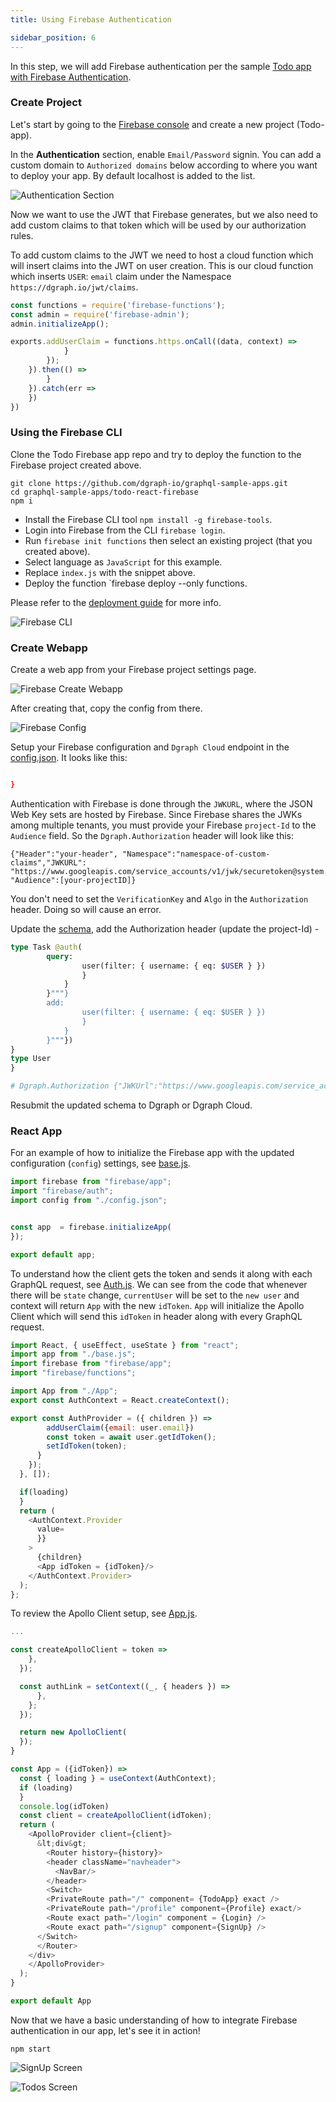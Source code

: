 ```yaml
---
title: Using Firebase Authentication

sidebar_position: 6
---
```


In this step, we will add Firebase authentication per the sample [Todo app with Firebase Authentication](https://github.com/dgraph-io/graphql-sample-apps/tree/master/todo-react-firebase).

### Create Project

Let's start by going to the  [Firebase console](https://console.firebase.google.com/u/0/project/_/authentication/users?pli=1) and create a new project (Todo-app).

In the **Authentication** section, enable `Email/Password` signin. You can add a custom domain to `Authorized domains` below according to where you want to deploy your app. By default localhost is added to the list. 

![Authentication Section](/images/graphql/tutorial/todo/firebase-domains.png)

Now we want to use the JWT that Firebase generates, but we also need to add custom claims to that token which will be used by our authorization rules.

To add custom claims to the JWT we need to host a cloud function which will insert claims into the JWT on user creation. This is our cloud function which inserts `USER`: `email` claim under the Namespace `https://dgraph.io/jwt/claims`.

```javascript
const functions = require('firebase-functions');
const admin = require('firebase-admin');
admin.initializeApp();

exports.addUserClaim = functions.https.onCall((data, context) => 
			}
		});
	}).then(() => 
		}
	}).catch(err => 
	})
})
```

### Using the Firebase CLI

Clone the Todo Firebase app repo and try to deploy the function to the Firebase project created above.

```
git clone https://github.com/dgraph-io/graphql-sample-apps.git
cd graphql-sample-apps/todo-react-firebase
npm i
```

- Install the Firebase CLI tool `npm install -g firebase-tools`.
- Login into Firebase from the CLI `firebase login`.
- Run `firebase init functions` then select an existing project (that you created above).
- Select language as `JavaScript` for this example.
- Replace `index.js` with the snippet above.
- Deploy the function `firebase deploy --only functions.


Please refer to the [deployment guide](https://firebase.google.com/docs/functions/get-started) for more info.

![Firebase CLI](/images/graphql/tutorial/todo/firebase-cli.png)

### Create Webapp

Create a web app from your Firebase project settings page.

![Firebase Create Webapp](/images/graphql/tutorial/todo/firebase-create-webapp.png)

After creating that, copy the config from there.

![Firebase Config](/images/graphql/tutorial/todo/firebase-config.png)

Setup your Firebase configuration and `Dgraph Cloud` endpoint in the [config.json](https://github.com/dgraph-io/graphql-sample-apps/blob/master/todo-react-firebase/src/config.json). It looks like this:

```json

}
```

Authentication with Firebase is done through the `JWKURL`, where the JSON Web Key sets are hosted by Firebase. Since Firebase shares the JWKs among multiple tenants, you must provide your Firebase `project-Id` to the `Audience` field. So the `Dgraph.Authorization` header will look like this:

```
{"Header":"your-header", "Namespace":"namespace-of-custom-claims","JWKURL": "https://www.googleapis.com/service_accounts/v1/jwk/securetoken@system.gserviceaccount.com", "Audience":[your-projectID]}
```

You don't need to set the `VerificationKey` and `Algo` in the `Authorization` header. Doing so will cause an error.

Update the [schema](https://github.com/dgraph-io/graphql-sample-apps/blob/master/todo-react-firebase/schema.graphql), add the Authorization header (update the project-Id) -

```graphql
type Task @auth(
		query: 
                user(filter: { username: { eq: $USER } }) 
                }
            }
        }"""}
		add: 
                user(filter: { username: { eq: $USER } }) 
                }
            }
        }"""})
}
type User 
}

# Dgraph.Authorization {"JWKUrl":"https://www.googleapis.com/service_accounts/v1/jwk/securetoken@system.gserviceaccount.com", "Namespace": "https://dgraph.io/jwt/claims", "Audience": ["your-project-id"], "Header": "X-Auth-Token"}
```

Resubmit the updated schema to Dgraph or Dgraph Cloud.

### React App

For an example of how to initialize the Firebase app with the updated configuration (`config`) settings, see
[base.js](https://github.com/dgraph-io/graphql-sample-apps/blob/master/todo-react-firebase/src/base.js).

```javascript
import firebase from "firebase/app";
import "firebase/auth";
import config from "./config.json";


const app  = firebase.initializeApp(
});

export default app;
```

To understand how the client gets the token and sends it along with each GraphQL request, see [Auth.js](https://github.com/dgraph-io/graphql-sample-apps/blob/master/todo-react-firebase/src/Auth.js). We can see from the code that whenever there will be `state` change, `currentUser` will be set to the `new user` and context will return `App` with the new `idToken`. `App` will initialize the Apollo Client which will send this `idToken` in header along with every GraphQL request.

```javascript
import React, { useEffect, useState } from "react";
import app from "./base.js";
import firebase from "firebase/app";
import "firebase/functions";

import App from "./App";
export const AuthContext = React.createContext();

export const AuthProvider = ({ children }) => 
        addUserClaim({email: user.email})
        const token = await user.getIdToken(); 
        setIdToken(token);
      }
    });
  }, []);

  if(loading)
  }
  return (
    <AuthContext.Provider
      value=
      }}
    >
      {children}
      <App idToken = {idToken}/>
    </AuthContext.Provider>
  );
};
```

To review the Apollo Client setup, see [App.js](https://github.com/dgraph-io/graphql-sample-apps/blob/master/todo-react-firebase/src/App.js).

```javascript
...

const createApolloClient = token => 
    },
  });

  const authLink = setContext((_, { headers }) => 
      },
    };
  });

  return new ApolloClient(
  });
}

const App = ({idToken}) => 
  const { loading } = useContext(AuthContext);
  if (loading) 
  }
  console.log(idToken)
  const client = createApolloClient(idToken);
  return (
    <ApolloProvider client={client}>
      &lt;div&gt;
        <Router history={history}>
        <header className="navheader">
          <NavBar/>
        </header>
        <Switch>
        <PrivateRoute path="/" component= {TodoApp} exact />
        <PrivateRoute path="/profile" component={Profile} exact/>
        <Route exact path="/login" component = {Login} />
        <Route exact path="/signup" component={SignUp} />
      </Switch>
      </Router>
    </div>
    </ApolloProvider>
  );
}

export default App
```

Now that we have a basic understanding of how to integrate Firebase authentication in our app, let's see it in action!

```
npm start
```

![SignUp Screen](/images/graphql/tutorial/todo/firebase-webapp.png)

![Todos Screen](/images/graphql/tutorial/todo/firebase-todo.png)
